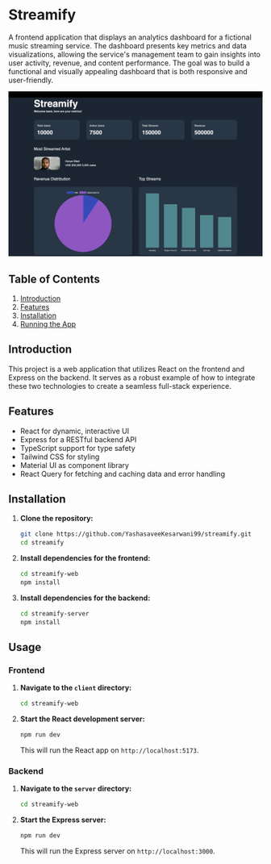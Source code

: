 # Streamify

A frontend application that displays an analytics dashboard for a fictional music streaming service. The dashboard presents key metrics and data visualizations, allowing the service's management team to gain insights into user activity, revenue, and content performance. The goal was to build a functional and visually appealing dashboard that is both responsive and user-friendly.

![Project Screenshot](./streamify.png)

## Table of Contents

1. [Introduction](#introduction)
2. [Features](#features)
3. [Installation](#installation)
4. [Running the App](#running-the-app)

## Introduction

This project is a web application that utilizes React on the frontend and Express on the backend. It serves as a robust example of how to integrate these two technologies to create a seamless full-stack experience.

## Features

- React for dynamic, interactive UI
- Express for a RESTful backend API
- TypeScript support for type safety
- Tailwind CSS for styling
- Material UI as component library
- React Query for fetching and caching data and error handling

## Installation

1. **Clone the repository:**

   ```bash
   git clone https://github.com/YashasaveeKesarwani99/streamify.git
   cd streamify
   ```

2. **Install dependencies for the frontend:**

   ```bash
   cd streamify-web
   npm install
   ```

3. **Install dependencies for the backend:**

   ```bash
   cd streamify-server
   npm install
   ```

## Usage

### Frontend

1. **Navigate to the `client` directory:**

   ```bash
   cd streamify-web
   ```

2. **Start the React development server:**

   ```bash
   npm run dev
   ```

   This will run the React app on `http://localhost:5173`.

### Backend

1. **Navigate to the `server` directory:**

   ```bash
   cd streamify-web
   ```

2. **Start the Express server:**

   ```bash
   npm run dev
   ```

   This will run the Express server on `http://localhost:3000`.
